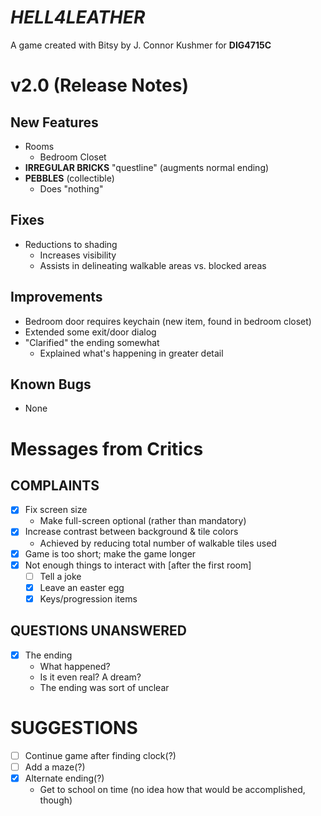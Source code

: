 # *HELL4LEATHER*
A game created with Bitsy by J. Connor Kushmer for **DIG4715C**

# v2.0 (Release Notes)

## New Features
- Rooms
  - Bedroom Closet
- **IRREGULAR BRICKS** "questline" (augments normal ending)
- **PEBBLES** (collectible)
  - Does "nothing"

## Fixes
- Reductions to shading
  - Increases visibility
  - Assists in delineating walkable areas vs. blocked areas

## Improvements
- Bedroom door requires keychain (new item, found in bedroom closet)
- Extended some exit/door dialog
- "Clarified" the ending somewhat
  - Explained what's happening in greater detail

## Known Bugs
- None

# Messages from Critics

## COMPLAINTS
- [x] Fix screen size
  - Make full-screen optional (rather than mandatory)
- [x] Increase contrast between background & tile colors
  - Achieved by reducing total number of walkable tiles used
- [x] Game is too short; make the game longer
- [x] Not enough things to interact with [after the first room]
  - [ ] Tell a joke
  - [x] Leave an easter egg
  - [x] Keys/progression items

## QUESTIONS UNANSWERED
- [x] The ending
  - What happened?
  - Is it even real? A dream?
  - The ending was sort of unclear

# SUGGESTIONS
- [ ] Continue game after finding clock(?)
- [ ] Add a maze(?)
- [x] Alternate ending(?)
  - Get to school on time (no idea how that would be accomplished, though)
